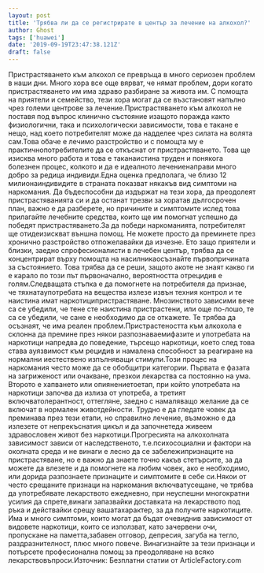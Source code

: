 ```yaml
---
layout: post
title: 'Трябва ли да се регистрирате в център за лечение на алкохол?'
author: Ghost
tags: ['huawei']
date: '2019-09-19T23:47:38.121Z'
draft: false
---
```


Пристрастяването към алкохол се превръща в много сериозен проблем в наши дни. Много хора все още вярват, че нямат проблем, дори когато пристрастяването им има здраво разбиране за живота им. С помощта на приятели и семейство, тези хора могат да се възстановят напълно чрез големи центрове за лечение.Пристрастяването към алкохол не поставя под въпрос клинично състояние изащото поражда както физиологични, така и психологически зависимости, това е такане е нещо, над което потребителят може да надделее чрез силата на волята сам.Това обаче е лечимо разстройство и с помощта му е практичнопотребителите да се откъснат от пристрастяването. Това ще изисква много работа и това е таканаистина труден и понякога болезнен процес, колкото и да е идеалното лечениенаправи много добро за редица индивиди.Една оценка предполага, че близо 12 милионаиндивидите в страната показват някакъв вид симптоми на наркомания. Да бъдеспособни да издържат на тези хора, да преодолеят пристрастяванията си и да останат трезви за хоратав дългосрочен план, важно е да разберете, но причините и симптомите ислед това прилагайте лечебните средства, които ще им помогнат успешно да победят пристрастяването.За да победи наркоманията, потребителят ще отидеизискват външна помощ. Не можете просто да преминете през хронично разстройство отпожелавайки да изчезне. Ето защо приятели и близки, заедно спрофесионалисти в лечебен център, трябва да се концентрират върху помощта на насилникаосъзнайте първопричината за състоянието. Това трябва да се реши, защото акоте не знаят какво ги е карало по този път първоначално, вероятността отрецидив е голям.Следващата стъпка е да помогнете на потребителя да признае, че тяхнатаупотребата на вещества излезе извън техния контрол и те наистина имат наркотиципристрастяване. Мнозинството зависими вече са се убедили, че тене сте наистина пристрастени, или още по-лошо, те са се убедили, че сане е необходимо да се откажете. Те трябва да осъзнаят, че има реален проблем.Пристрастеността към алкохола е склонна да премине през някои разпознаваемифазите и употребата на наркотици напредва до поведение, търсещо наркотици, което след това става ауязвимост към рецидив и намалена способност за реагиране на нормални иестествено изпълняващи стимули.Този процес на наркомания често може да се обобщитри категории. Първата е фазата на загриженост или очакване, презкои лекарства са постоянно на ума. Второто е хапването или опиянениетоетап, при който употребата на наркотици започва да излиза от употреба, а третият включватолерантност, оттегляне, заедно с намаляващо желание да се включат в нормален животдейности. Трудно е да гледате човек да преминава през тези етапи, но справилно лечение, възможно е да излезете от непрекъснатия цикъл и да започнетеда живеем здравословен живот без наркотици.Прогресията на алкохолната зависимост зависи от наследственото, т.е.психосоциални и фактори на околната среда и не винаги е лесно да се забележипризнаците на пристрастяване, но е важно да знаете точно какъв стетърсите, за да можете да влезете и да помогнете на любим човек, ако е необходимо, или дорида разпознаете признаците и симптомите в себе си.Някои от често срещаните признаци на наркомания включватусещане, че трябва да употребявате лекарството ежедневно, при неуспешни многократни усилия да спрете,винаги запазвайки доставката на лекарството под ръка и действайки срещу вашатахарактер, за да получите наркотиците. Има и много симптоми, които могат да бъдат очевиднив зависимост от видовете наркотици, които се използват, като зачервени очи, пропускане на паметта,забавен отговор, депресия, загуба на тегло, раздразнителност, плюс много повече. Винагизнайте за тези признаци и потърсете професионална помощ за преодоляване на всяко лекарствовъпроси.Източник: Безплатни статии от ArticleFactory.com
